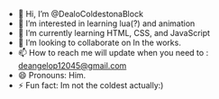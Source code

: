 - 👋 Hi, I’m @DealoColdestonaBlock
- 👀 I’m interested in learning lua(?) and animation
- 🌱 I’m currently learning HTML, CSS, and JavaScript
- 💞️ I’m looking to collaborate on In the works.
- 📫 How to reach me will update when you need to : deangelop12045@gmail.com
- 😄 Pronouns: Him.
- ⚡ Fun fact: Im not the coldest actually:)
<!---
DealoColdestonaBlock/DealoColdestonaBlock is a ✨ special ✨ repository because its `README.md` (this file) appears on your GitHub profile.
You can click the Preview link to take a look at your changes.
--->
